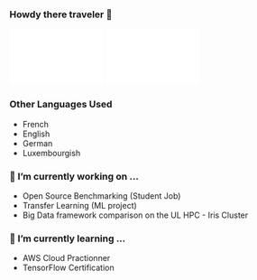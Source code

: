 ### Howdy there traveler 👋

<div class="row">
  <img src="https://github.com/Yann21/github-stats/blob/master/generated/overview.svg" style="width: 33%;" />
  <img src="https://github.com/Yann21/github-stats/blob/master/generated/languages.svg" style="width: 33%;" />
</div>

### Other Languages Used <!-- add joke -->
* French
* English
* German
* Luxembourgish

### 🔭 I’m currently working on ...
* Open Source Benchmarking (Student Job)
* Transfer Learning (ML project)
* Big Data framework comparison on the UL HPC - Iris Cluster
### 🌱 I’m currently learning ...
* AWS Cloud Practionner
* TensorFlow Certification

<!--
**Yann21/Yann21** is a ✨ _special_ ✨ repository because its `README.md` (this file) appears on your GitHub profile.

Here are some ideas to get you started:


* Tensorflow Certifiaction
- 👯 I’m looking to collaborate on ...
- 🤔 I’m looking for help with ...
- 💬 Ask me about ...
- 📫 How to reach me: ...
- ⚡ Fun fact: ...
-->
